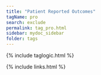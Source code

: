 ```yaml
---
title: "Patient Reported Outcomes"
tagName: pro
search: exclude
permalink: tag_pro.html
sidebar: mydoc_sidebar
folder: tags
---
```

{% include taglogic.html %}

{% include links.html %}